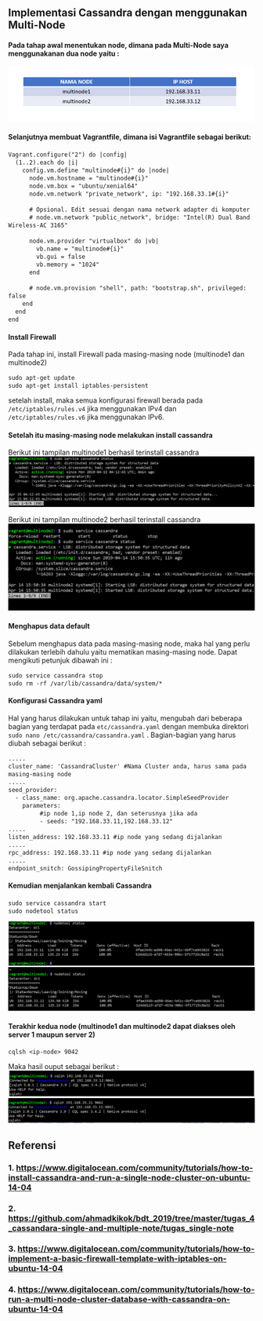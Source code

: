 ## Implementasi Cassandra dengan menggunakan Multi-Node
#### Pada tahap awal menentukan node, dimana pada Multi-Node saya menggunakanan dua node yaitu : 
  
![Hasil](tabelku.png)

#### Selanjutnya membuat Vagrantfile, dimana isi Vagrantfile sebagai berikut:
`````
Vagrant.configure("2") do |config|
  (1..2).each do |i|
    config.vm.define "multinode#{i}" do |node|
      node.vm.hostname = "multinode#{i}"
      node.vm.box = "ubuntu/xenial64"
      node.vm.network "private_network", ip: "192.168.33.1#{i}"

      # Opsional. Edit sesuai dengan nama network adapter di komputer
      # node.vm.network "public_network", bridge: "Intel(R) Dual Band Wireless-AC 3165"
      
      node.vm.provider "virtualbox" do |vb|
        vb.name = "multinode#{i}"
        vb.gui = false
        vb.memory = "1024"
      end

      # node.vm.provision "shell", path: "bootstrap.sh", privileged: false
    end
  end
end
`````
#### Install Firewall
Pada tahap ini, install Firewall pada masing-masing node (multinode1 dan multinode2)
`````
sudo apt-get update
sudo apt-get install iptables-persistent
`````
setelah install, maka semua konfigurasi firewall berada pada `````/etc/iptables/rules.v4````` jika menggunakan IPv4 dan `````/etc/iptables/rules.v6````` jika menggunakan IPv6.

#### Setelah itu masing-masing node melakukan install cassandra
Berikut ini tampilan multinode1 berhasil terinstall cassandra
![Hasil](multi1aktif.png)

Berikut ini tampilan multinode2 berhasil terinstall cassandra
![Hasil](multi2aktif.png)

#### Menghapus data default
Sebelum menghapus data pada masing-masing node, maka hal yang perlu dilakukan terlebih dahulu yaitu mematikan masing-masing node.
Dapat mengikuti petunjuk dibawah ini : 
`````
sudo service cassandra stop
sudo rm -rf /var/lib/cassandra/data/system/*
`````
#### Konfigurasi Cassandra yaml
Hal yang harus dilakukan untuk tahap ini yaitu, mengubah dari beberapa bagian yang terdapat pada `````etc/cassandra.yaml````` dengan membuka direktori `````sudo nano /etc/cassandra/cassandra.yaml````` . Bagian-bagian yang harus diubah sebagai berikut : 
`````
.....
cluster_name: 'CassandraCluster' #Nama Cluster anda, harus sama pada masing-masing node
.....
seed_provider:
  - class_name: org.apache.cassandra.locator.SimpleSeedProvider
    parameters:
         #ip node 1,ip node 2, dan seterusnya jika ada
         - seeds: "192.168.33.11,192.168.33.12"
.....
listen_address: 192.168.33.11 #ip node yang sedang dijalankan
.....
rpc_address: 192.168.33.11 #ip node yang sedang dijalankan
.....
endpoint_snitch: GossipingPropertyFileSnitch
`````
#### Kemudian menjalankan kembali Cassandra
`````
sudo service cassandra start
sudo nodetool status
`````
![Hasil](nodetoolsatu.PNG)
![Hasil](nodetooldua.PNG)

#### Terakhir kedua node (multinode1 dan multinode2 dapat diakses oleh server 1 maupun server 2)
`````
cqlsh <ip-node> 9042
`````
Maka hasil ouput sebagai berikut : 
![Hasil](cqlshsatu.PNG)
![Hasil](cqlshdua.PNG)

## Referensi
### 1. https://www.digitalocean.com/community/tutorials/how-to-install-cassandra-and-run-a-single-node-cluster-on-ubuntu-14-04
### 2. https://github.com/ahmadkikok/bdt_2019/tree/master/tugas_4_cassandara-single-and-multiple-note/tugas_single-note
### 3. https://www.digitalocean.com/community/tutorials/how-to-implement-a-basic-firewall-template-with-iptables-on-ubuntu-14-04
### 4. https://www.digitalocean.com/community/tutorials/how-to-run-a-multi-node-cluster-database-with-cassandra-on-ubuntu-14-04
 


